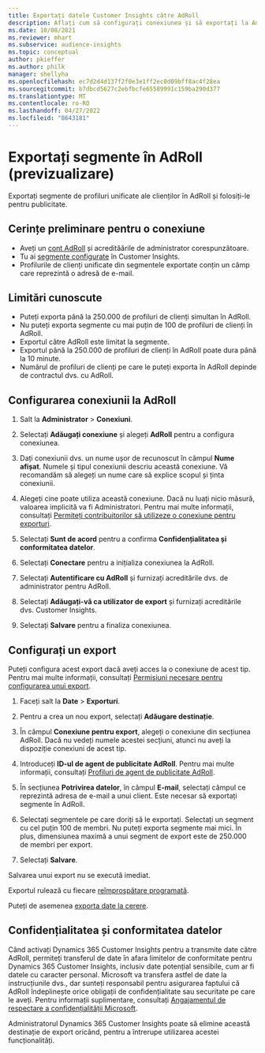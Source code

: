 ```yaml
---
title: Exportați datele Customer Insights către AdRoll
description: Aflați cum să configurați conexiunea și să exportați la AdRoll.
ms.date: 10/08/2021
ms.reviewer: mhart
ms.subservice: audience-insights
ms.topic: conceptual
author: pkieffer
ms.author: philk
manager: shellyha
ms.openlocfilehash: ec7d2d4d137f2f0e3e1ff2ec0d09bff8ac4f28ea
ms.sourcegitcommit: b7dbcd5627c2ebfbcfe65589991c159ba290d377
ms.translationtype: MT
ms.contentlocale: ro-RO
ms.lasthandoff: 04/27/2022
ms.locfileid: "8643181"
---
```

# <a name="export-segments-to-adroll-preview"></a>Exportați segmente în AdRoll (previzualizare)

Exportați segmente de profiluri unificate ale clienților în AdRoll și folosiți-le pentru publicitate. 

## <a name="prerequisites-for-a-connection"></a>Cerințe preliminare pentru o conexiune

-   Aveți un [cont AdRoll](https://www.adroll.com/) și acredităările de administrator corespunzătoare.
-   Tu ai [segmente configurate](segments.md) în Customer Insights.
-   Profilurile de clienți unificate din segmentele exportate conțin un câmp care reprezintă o adresă de e-mail.

## <a name="known-limitations"></a>Limitări cunoscute

- Puteți exporta până la 250.000 de profiluri de clienți simultan în AdRoll.
- Nu puteți exporta segmente cu mai puțin de 100 de profiluri de clienți în AdRoll. 
- Exportul către AdRoll este limitat la segmente.
- Exportul până la 250.000 de profiluri de clienți în AdRoll poate dura până la 10 minute. 
- Numărul de profiluri de clienți pe care le puteți exporta în AdRoll depinde de contractul dvs. cu AdRoll.

## <a name="set-up-connection-to-adroll"></a>Configurarea conexiunii la AdRoll

1. Salt la **Administrator** > **Conexiuni**.

1. Selectați **Adăugați conexiune** și alegeți **AdRoll** pentru a configura conexiunea.

1. Dați conexiunii dvs. un nume ușor de recunoscut în câmpul **Nume afișat**. Numele și tipul conexiunii descriu această conexiune. Vă recomandăm să alegeți un nume care să explice scopul și ținta conexiunii.

1. Alegeți cine poate utiliza această conexiune. Dacă nu luați nicio măsură, valoarea implicită va fi Administratori. Pentru mai multe informații, consultați [Permiteți contribuitorilor să utilizeze o conexiune pentru exporturi](connections.md#allow-contributors-to-use-a-connection-for-exports).

1. Selectați **Sunt de acord** pentru a confirma **Confidențialitatea și conformitatea datelor**.

1. Selectați **Conectare** pentru a inițializa conexiunea la AdRoll.

1. Selectați **Autentificare cu AdRoll** și furnizați acreditările dvs. de administrator pentru AdRoll. 

1. Selectați **Adăugați-vă ca utilizator de export** și furnizați acreditările dvs. Customer Insights.

1. Selectați **Salvare** pentru a finaliza conexiunea.

## <a name="configure-an-export"></a>Configurați un export

Puteți configura acest export dacă aveți acces la o conexiune de acest tip. Pentru mai multe informații, consultați [Permisiuni necesare pentru configurarea unui export](export-destinations.md#set-up-a-new-export).

1. Faceți salt la **Date** > **Exporturi**.

1. Pentru a crea un nou export, selectați **Adăugare destinație**.

1. În câmpul **Conexiune pentru export**, alegeți o conexiune din secțiunea AdRoll. Dacă nu vedeți numele acestei secțiuni, atunci nu aveți la dispoziție conexiuni de acest tip.

1. Introduceți **ID-ul de agent de publicitate AdRoll**. Pentru mai multe informații, consultați [Profiluri de agent de publicitate AdRoll](https://help.adroll.com/hc/articles/212011838-Advertiser-Profiles).

1. În secțiunea **Potrivirea datelor**, în câmpul **E-mail**, selectați câmpul ce reprezintă adresa de e-mail a unui client. Este necesar să exportați segmente în AdRoll.

1. Selectați segmentele pe care doriți să le exportați. Selectați un segment cu cel puțin 100 de membri. Nu puteți exporta segmente mai mici. În plus, dimensiunea maximă a unui segment de export este de 250.000 de membri per export. 

1. Selectați **Salvare**.

Salvarea unui export nu se execută imediat.

Exportul rulează cu fiecare [reîmprospătare programată](system.md#schedule-tab). 

Puteți de asemenea [exporta date la cerere](export-destinations.md#run-exports-on-demand). 


## <a name="data-privacy-and-compliance"></a>Confidențialitatea și conformitatea datelor

Când activați Dynamics 365 Customer Insights pentru a transmite date către AdRoll, permiteți transferul de date în afara limitelor de conformitate pentru Dynamics 365 Customer Insights, inclusiv date potențial sensibile, cum ar fi datele cu caracter personal. Microsoft va transfera astfel de date la instrucțiunile dvs., dar sunteți responsabil pentru asigurarea faptului că AdRoll îndeplinește orice obligații de confidențialitate sau securitate pe care le aveți. Pentru informații suplimentare, consultați [Angajamentul de respectare a confidențialității Microsoft](https://go.microsoft.com/fwlink/?linkid=396732).

Administratorul Dynamics 365 Customer Insights poate să elimine această destinație de export oricând, pentru a întrerupe utilizarea acestei funcționalități.
